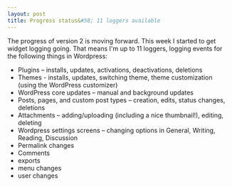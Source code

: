 ```yaml
---
layout: post
title: Progress status&#58; 11 loggers available
---
```


The progress of version 2 is moving forward. This week I started to get widget logging going. That means I'm up to 11 loggers, logging events for the following things in Wordpress:

* Plugins – installs, updates, activations, deactivations, deletions
* Themes - installs, updates, switching theme, theme customization (using the WordPress customizer)
* WordPress core updates – manual and background updates
* Posts, pages, and custom post types – creation, edits, status changes, deletions
* Attachments – adding/uploading (including a nice thumbnail!), editing, deleting
* Wordpress settings screens – changing options in General, Writing, Reading, Discussion
* Permalink changes
* Comments 
* exports 
* menu changes
* user changes

